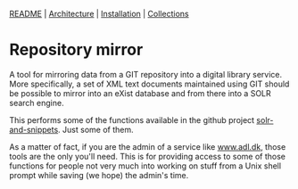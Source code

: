 
[README](README.md) | [Architecture](ARCHITECTURE.md) | [Installation](INSTALL.md) | [Collections](./collections/README.md)

# Repository mirror

A tool for mirroring data from a GIT repository into a digital library
service. More specifically, a set of XML text documents maintained
using GIT should be possible to mirror into an eXist database and from
there into a SOLR search engine.

This performs some of the functions available in the github project
[solr-and-snippets](https://github.com/Det-Kongelige-Bibliotek/solr-and-snippets). Just
some of them.

As a matter of fact, if you are the admin of a service like
www.adl.dk, those tools are the only you'll need. This is for
providing access to some of those functions for people not very much
into working on stuff from a Unix shell prompt while saving (we hope)
the admin's time.

